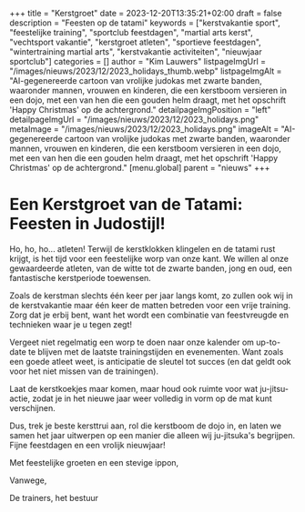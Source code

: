 +++
title = "Kerstgroet"
date = 2023-12-20T13:35:21+02:00
draft = false
description = "Feesten op de tatami"
keywords = ["kerstvakantie sport", "feestelijke training", "sportclub feestdagen", "martial arts kerst", "vechtsport vakantie", "kerstgroet atleten", "sportieve feestdagen", "wintertraining martial arts", "kerstvakantie activiteiten", "nieuwjaar sportclub"]
categories = []
author = "Kim Lauwers"
listpageImgUrl = "/images/nieuws/2023/12/2023_holidays_thumb.webp"
listpageImgAlt = "AI-gegenereerde cartoon van vrolijke judokas met zwarte banden, waaronder mannen, vrouwen en kinderen, die een kerstboom versieren in een dojo, met een van hen die een gouden helm draagt, met het opschrift 'Happy Christmas' op de achtergrond."
detailpageImgPosition = "left"
detailpageImgUrl = "/images/nieuws/2023/12/2023_holidays.png"
metaImage = "/images/nieuws/2023/12/2023_holidays.png"
imageAlt = "AI-gegenereerde cartoon van vrolijke judokas met zwarte banden, waaronder mannen, vrouwen en kinderen, die een kerstboom versieren in een dojo, met een van hen die een gouden helm draagt, met het opschrift 'Happy Christmas' op de achtergrond."
[menu.global]
    parent = "nieuws"
+++

# Een Kerstgroet van de Tatami: Feesten in Judostijl!

Ho, ho, ho... atleten! Terwijl de kerstklokken klingelen en de tatami rust krijgt, is het tijd voor een feestelijke worp van onze kant. We willen al onze gewaardeerde atleten, van de witte tot de zwarte banden, jong en oud, een fantastische kerstperiode toewensen.

Zoals de kerstman slechts één keer per jaar langs komt, zo zullen ook wij in de kerstvakantie maar één keer de matten betreden voor een vrije training. Zorg dat je erbij bent, want het wordt een combinatie van feestvreugde en technieken waar je u tegen zegt!

Vergeet niet regelmatig een worp te doen naar onze kalender om up-to-date te blijven met de laatste trainingstijden en evenementen. Want zoals een goede atleet weet, is anticipatie de sleutel tot succes (en dat geldt ook voor het niet missen van de trainingen).

Laat de kerstkoekjes maar komen, maar houd ook ruimte voor wat ju-jitsu-actie, zodat je in het nieuwe jaar weer volledig in vorm op de mat kunt verschijnen.

Dus, trek je beste kersttrui aan, rol die kerstboom de dojo in, en laten we samen het jaar uitwerpen op een manier die alleen wij ju-jitsuka's begrijpen.  Fijne feestdagen en een vrolijk nieuwjaar!

Met feestelijke groeten en een stevige ippon,

Vanwege,

De trainers, het bestuur
